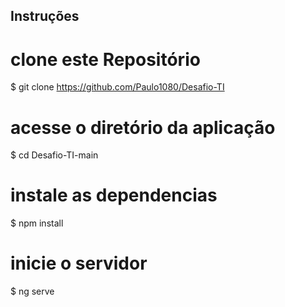 <h2>Instruções</h2>

# clone este Repositório
$ git clone https://github.com/Paulo1080/Desafio-TI

# acesse o diretório da aplicação
$ cd Desafio-TI-main

# instale as dependencias
$ npm install

# inicie o servidor
$ ng serve